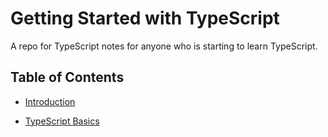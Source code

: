 # Getting Started with TypeScript

A repo for TypeScript notes for anyone who is starting to learn TypeScript.

## Table of Contents

- [Introduction](./INTRO.md)

- [TypeScript Basics](./BASICS.md)
